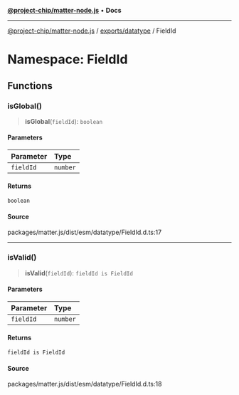 [**@project-chip/matter-node.js**](../../../../README.md) • **Docs**

***

[@project-chip/matter-node.js](../../../../modules.md) / [exports/datatype](../../README.md) / FieldId

# Namespace: FieldId

## Functions

### isGlobal()

> **isGlobal**(`fieldId`): `boolean`

#### Parameters

| Parameter | Type |
| :------ | :------ |
| `fieldId` | `number` |

#### Returns

`boolean`

#### Source

packages/matter.js/dist/esm/datatype/FieldId.d.ts:17

***

### isValid()

> **isValid**(`fieldId`): `fieldId is FieldId`

#### Parameters

| Parameter | Type |
| :------ | :------ |
| `fieldId` | `number` |

#### Returns

`fieldId is FieldId`

#### Source

packages/matter.js/dist/esm/datatype/FieldId.d.ts:18
